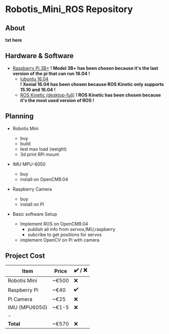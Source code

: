 # Robotis_Mini_ROS Repository

## About
**txt here**

## Hardware & Software

* [Raspberry Pi 3B+](https://www.raspberrypi.org/products/raspberry-pi-3-model-b-plus/?resellerType=home) 
**! Model 3B+ has been chosen because it's the last version of the pi that can run 16.04 !** 
	* [lubuntu 16.04](https://releases.ubuntu-mate.org/archived/xenial/armhf/)  
	**! Xenial 16.04 has been chosen because ROS Kinetic only supports 15.10 and 16.04 !**
	* [ROS Kinetic (desktop-full)](http://wiki.ros.org/kinetic/Installation/Ubuntu) 
	**! ROS Kinetic has been chosen because it's the most used version of ROS !**
	
## Planning

* Robotis Mini
	* buy
	* build
	* test max load (weight)
	* 3d print RPi mount

* IMU MPU-6050
	* buy
	* install on OpenCM9.04

* Raspberry Camera
	* buy
	* install on Pi

* Basic software Setup
	* Implement ROS on OpenCM9.04
		* publish all info from servos,IMU,raspberry
		* subcribe to get positions for servos
	* implement OpenCV on Pi with camera

## Project Cost

| **Item** | **Price** | ✔️ / ❌|
|----------|-----------|---------|
|Robotis Mini	|~€500	|❌	|
|Raspberry Pi	|~€40	|✔️	|
|Pi Camera		|~€25	|❌	|
|IMU (MPU6050)	|~€1-5	|❌	|
|-				|		|	|
|**Total**		|~€570	|❌	|
